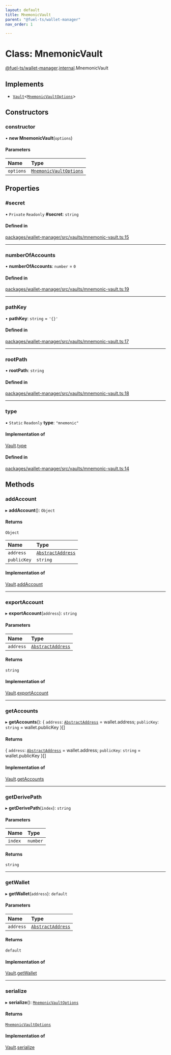```yaml
---
layout: default
title: MnemonicVault
parent: "@fuel-ts/wallet-manager"
nav_order: 1

---
```


# Class: MnemonicVault

[@fuel-ts/wallet-manager](../index.md).[internal](../namespaces/internal.md).MnemonicVault

## Implements

- [`Vault`](internal-Vault.md)<[`MnemonicVaultOptions`](../interfaces/internal-MnemonicVaultOptions.md)\>

## Constructors

### constructor

• **new MnemonicVault**(`options`)

#### Parameters

| Name | Type |
| :------ | :------ |
| `options` | [`MnemonicVaultOptions`](../interfaces/internal-MnemonicVaultOptions.md) |

## Properties

### #secret

• `Private` `Readonly` **#secret**: `string`

#### Defined in

[packages/wallet-manager/src/vaults/mnemonic-vault.ts:15](https://github.com/FuelLabs/fuels-ts/blob/master/packages/wallet-manager/src/vaults/mnemonic-vault.ts#L15)

___

### numberOfAccounts

• **numberOfAccounts**: `number` = `0`

#### Defined in

[packages/wallet-manager/src/vaults/mnemonic-vault.ts:19](https://github.com/FuelLabs/fuels-ts/blob/master/packages/wallet-manager/src/vaults/mnemonic-vault.ts#L19)

___

### pathKey

• **pathKey**: `string` = `'{}'`

#### Defined in

[packages/wallet-manager/src/vaults/mnemonic-vault.ts:17](https://github.com/FuelLabs/fuels-ts/blob/master/packages/wallet-manager/src/vaults/mnemonic-vault.ts#L17)

___

### rootPath

• **rootPath**: `string`

#### Defined in

[packages/wallet-manager/src/vaults/mnemonic-vault.ts:18](https://github.com/FuelLabs/fuels-ts/blob/master/packages/wallet-manager/src/vaults/mnemonic-vault.ts#L18)

___

### type

▪ `Static` `Readonly` **type**: ``"mnemonic"``

#### Implementation of

[Vault](internal-Vault.md).[type](internal-Vault.md#type)

#### Defined in

[packages/wallet-manager/src/vaults/mnemonic-vault.ts:14](https://github.com/FuelLabs/fuels-ts/blob/master/packages/wallet-manager/src/vaults/mnemonic-vault.ts#L14)

## Methods

### addAccount

▸ **addAccount**(): `Object`

#### Returns

`Object`

| Name | Type |
| :------ | :------ |
| `address` | [`AbstractAddress`](internal-AbstractAddress.md) |
| `publicKey` | `string` |

#### Implementation of

[Vault](internal-Vault.md).[addAccount](internal-Vault.md#addaccount)

___

### exportAccount

▸ **exportAccount**(`address`): `string`

#### Parameters

| Name | Type |
| :------ | :------ |
| `address` | [`AbstractAddress`](internal-AbstractAddress.md) |

#### Returns

`string`

#### Implementation of

[Vault](internal-Vault.md).[exportAccount](internal-Vault.md#exportaccount)

___

### getAccounts

▸ **getAccounts**(): { `address`: [`AbstractAddress`](internal-AbstractAddress.md) = wallet.address; `publicKey`: `string` = wallet.publicKey }[]

#### Returns

{ `address`: [`AbstractAddress`](internal-AbstractAddress.md) = wallet.address; `publicKey`: `string` = wallet.publicKey }[]

#### Implementation of

[Vault](internal-Vault.md).[getAccounts](internal-Vault.md#getaccounts)

___

### getDerivePath

▸ **getDerivePath**(`index`): `string`

#### Parameters

| Name | Type |
| :------ | :------ |
| `index` | `number` |

#### Returns

`string`

___

### getWallet

▸ **getWallet**(`address`): `default`

#### Parameters

| Name | Type |
| :------ | :------ |
| `address` | [`AbstractAddress`](internal-AbstractAddress.md) |

#### Returns

`default`

#### Implementation of

[Vault](internal-Vault.md).[getWallet](internal-Vault.md#getwallet)

___

### serialize

▸ **serialize**(): [`MnemonicVaultOptions`](../interfaces/internal-MnemonicVaultOptions.md)

#### Returns

[`MnemonicVaultOptions`](../interfaces/internal-MnemonicVaultOptions.md)

#### Implementation of

[Vault](internal-Vault.md).[serialize](internal-Vault.md#serialize)
